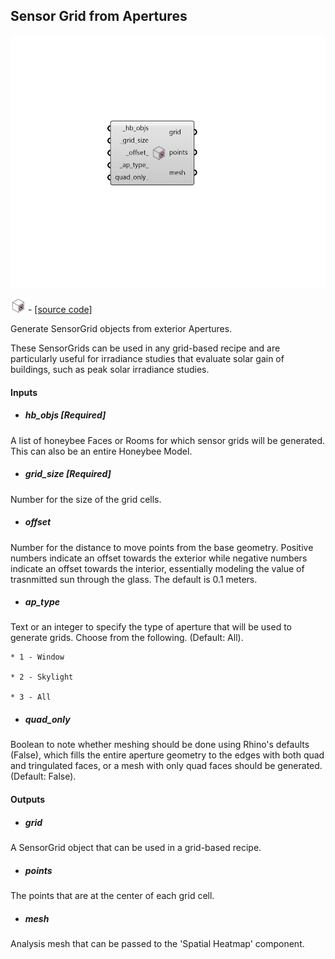 ## Sensor Grid from Apertures

![](../../images/components/Sensor_Grid_from_Apertures.png)

![](../../images/icons/Sensor_Grid_from_Apertures.png) - [[source code]](https://github.com/ladybug-tools/honeybee-grasshopper-radiance/blob/master/honeybee_grasshopper_radiance/src//HB%20Sensor%20Grid%20from%20Apertures.py)


Generate SensorGrid objects from exterior Apertures. 

These SensorGrids can be used in any grid-based recipe and are particularly useful for irradiance studies that evaluate solar gain of buildings, such as peak solar irradiance studies. 



#### Inputs
* ##### hb_objs [Required]
A list of honeybee Faces or Rooms for which sensor grids will be generated. This can also be an entire Honeybee Model. 
* ##### grid_size [Required]
Number for the size of the grid cells. 
* ##### offset 
Number for the distance to move points from the base geometry. Positive numbers indicate an offset towards the exterior while negative numbers indicate an offset towards the interior, essentially modeling the value of trasnmitted sun through the glass. The default is 0.1 meters. 
* ##### ap_type 
Text or an integer to specify the type of aperture that will be used to generate grids. Choose from the following. (Default: All). 

    * 1 - Window

    * 2 - Skylight

    * 3 - All
* ##### quad_only 
Boolean to note whether meshing should be done using Rhino's defaults (False), which fills the entire aperture geometry to the edges with both quad and tringulated faces, or a mesh with only quad faces should be generated. (Default: False). 

#### Outputs
* ##### grid
A SensorGrid object that can be used in a grid-based recipe. 
* ##### points
The points that are at the center of each grid cell. 
* ##### mesh
Analysis mesh that can be passed to the 'Spatial Heatmap' component. 